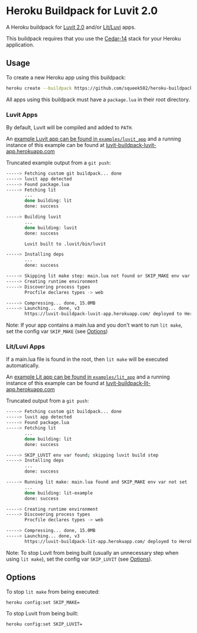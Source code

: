 Heroku Buildpack for Luvit 2.0
==============================

A Heroku buildpack for [Luvit 2.0](https://luvit.io) and/or [Lit/Luvi](https://github.com/luvit/lit/#execution-and-packaging) apps.

This buildpack requires that you use the [Cedar-14](https://devcenter.heroku.com/articles/cedar-14-migration) stack for your Heroku application.

## Usage

To create a new Heroku app using this buildpack:

```bash
heroku create --buildpack https://github.com/squeek502/heroku-buildpack-luvit.git
```

All apps using this buildpack must have a `package.lua` in their root directory.

### Luvit Apps

By default, Luvit will be compiled and added to `PATH`.

An [example Luvit app can be found in `examples/luvit_app`](examples/luvit_app) and a running instance of this example can be found at [luvit-buildpack-luvit-app.herokuapp.com](https://luvit-buildpack-luvit-app.herokuapp.com/)

Truncated example output from a `git push`:
```bash
-----> Fetching custom git buildpack... done
-----> luvit app detected
-----> Found package.lua
-----> Fetching lit
       ...
       done building: lit
       done: success

-----> Building luvit
       ...
       done building: luvit
       done: success

       Luvit built to .luvit/bin/luvit

-----> Installing deps
       ...
       done: success

-----> Skipping lit make step: main.lua not found or SKIP_MAKE env var set
-----> Creating runtime environment
-----> Discovering process types
       Procfile declares types -> web

-----> Compressing... done, 15.0MB
-----> Launching... done, v3
       https://luvit-buildpack-luvit-app.herokuapp.com/ deployed to Heroku
```

Note: If your app contains a main.lua and you don't want to run `lit make`, set the config var `SKIP_MAKE` (see [Options](#options))

### Lit/Luvi Apps

If a main.lua file is found in the root, then `lit make` will be executed automatically.

An [example Lit app can be found in `examples/lit_app`](examples/lit_app) and a running instance of this example can be found at [luvit-buildpack-lit-app.herokuapp.com](https://luvit-buildpack-lit-app.herokuapp.com/)

Truncated output from a `git push`:
```bash
-----> Fetching custom git buildpack... done
-----> luvit app detected
-----> Found package.lua
-----> Fetching lit
       ...
       done building: lit
       done: success

-----> SKIP_LUVIT env var found; skipping luvit build step
-----> Installing deps
       ...
       done: success

-----> Running lit make: main.lua found and SKIP_MAKE env var not set
       ...
       done building: lit-example
       done: success

-----> Creating runtime environment
-----> Discovering process types
       Procfile declares types -> web

-----> Compressing... done, 15.0MB
-----> Launching... done, v3
       https://luvit-buildpack-lit-app.herokuapp.com/ deployed to Heroku
```

Note: To stop Luvit from being built (usually an unnecessary step when using `lit make`), set the config var `SKIP_LUVIT` (see [Options](#options)).

## Options

To stop `lit make` from being executed:
```
heroku config:set SKIP_MAKE=
```

To stop Luvit from being built:
```
heroku config:set SKIP_LUVIT=
```